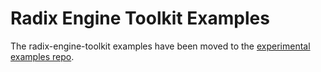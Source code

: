 # Radix Engine Toolkit Examples

The radix-engine-toolkit examples have been moved to the [experimental examples repo](https://github.com/radixdlt/experimental-examples/tree/main/radix-engine-toolkit).